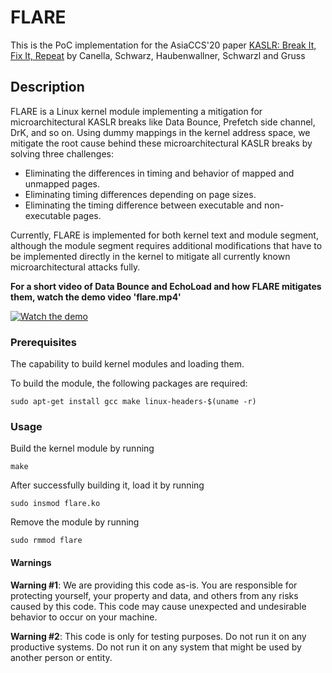 # FLARE

This is the PoC implementation for the AsiaCCS'20 paper
[KASLR: Break It, Fix It, Repeat](http://cc0x1f.net/publications/kaslr.pdf) by Canella, Schwarz, Haubenwallner, Schwarzl and Gruss

## Description

FLARE is a Linux kernel module implementing a mitigation for microarchitectural KASLR breaks like Data Bounce, Prefetch side channel, DrK, and so on. Using dummy mappings in the kernel address space, we mitigate the root cause behind these microarchitectural KASLR breaks by solving three challenges:

* Eliminating the differences in timing and behavior of mapped and unmapped pages.
* Eliminating timing differences depending on page sizes.
* Eliminating the timing difference between executable and non-executable pages.

Currently, FLARE is implemented for both kernel text and module segment, although the module segment requires additional modifications that have to be implemented directly in the kernel to mitigate all currently known microarchitectural attacks fully.

**For a short video of Data Bounce and EchoLoad and how FLARE mitigates them, watch the demo video 'flare.mp4'**

[![Watch the demo](https://raw.github.com/flare-mitigation/FLARE/master/flare.png)](https://github.com/flare-mitigation/FLARE/raw/master/flare.mp4)

### Prerequisites
The capability to build kernel modules and loading them.

To build the module, the following packages are required:
```
sudo apt-get install gcc make linux-headers-$(uname -r)
```

### Usage
Build the kernel module by running
```
make
```

After successfully building it, load it by running
```
sudo insmod flare.ko
```

Remove the module by running
```
sudo rmmod flare
```

#### Warnings
**Warning #1**: We are providing this code as-is. You are responsible for protecting yourself, your property and data, and others from any risks caused by this code. This code may cause unexpected and undesirable behavior to occur on your machine.

**Warning #2**: This code is only for testing purposes. Do not run it on any productive systems. Do not run it on any system that might be used by another person or entity.
